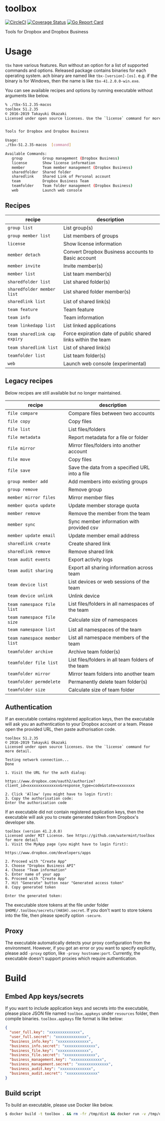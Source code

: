 # toolbox

[![CircleCI](https://circleci.com/gh/watermint/toolbox.svg?style=svg)](https://circleci.com/gh/watermint/toolbox)
[![Coverage Status](https://coveralls.io/repos/github/watermint/toolbox/badge.svg)](https://coveralls.io/github/watermint/toolbox)
[![Go Report Card](https://goreportcard.com/badge/github.com/watermint/toolbox)](https://goreportcard.com/report/github.com/watermint/toolbox)

Tools for Dropbox and Dropbox Business

# Usage

`tbx` have various features. Run without an option for a list of supported commands and options.
Released package contains binaries for each operating system.
 ach binary are named like `tbx-[version]-[os]`. e.g. if the binary is for Windows, then the name is like `tbx-41.2.0.0-win.exe`.

You can see available recipes and options by running executable without arguments like below.

```bash
% ./tbx-51.2.35-macos
toolbox 51.2.35
© 2016-2019 Takayuki Okazaki
Licensed under open source licenses. Use the `license` command for more detail.


Tools for Dropbox and Dropbox Business

Usage:
./tbx-51.2.35-macos  [command]

Available Commands:
   group         Group management (Dropbox Business)
   license       Show license information
   member        Team member management (Dropbox Business)
   sharedfolder  Shared folder
   sharedlink    Shared Link of Personal account
   team          Dropbox Business Team
   teamfolder    Team folder management (Dropbox Business)
   web           Launch web console
```

## Recipes

|recipe                       |description                                                  | 
|-----------------------------|-------------------------------------------------------------|
|`group list`                 |List group(s)                                                | 
|`group member list`          |List members of groups                                       | 
|`license`                    |Show license information                                     | 
|`member detach`              |Convert Dropbox Business accounts to Basic account           | 
|`member invite`              |Invite member(s)                                             | 
|`member list`                |List team member(s)                                          | 
|`sharedfolder list`          |List shared folder(s)                                        | 
|`sharedfolder member list`   |List shared folder member(s)                                 | 
|`sharedlink list`            |List of shared link(s)                                       | 
|`team feature`               |Team feature                                                 | 
|`team info`                  |Team information                                             | 
|`team linkedapp list`        |List linked applications                                     | 
|`team sharedlink cap expiry` |Force expiration date of public shared links within the team | 
|`team sharedlink list`       |List of shared link(s)                                       | 
|`teamfolder list`            |List team folder(s)                                          | 
|`web`                        |Launch web console (experimental)                            | 

## Legacy recipes

Below recipes are still available but no longer maintained.

| recipe                       | description                                        |
|------------------------------|----------------------------------------------------|
| `file compare`               | Compare files between two accounts                 |
| `file copy`                  | Copy files                                         |
| `file list`                  | List files/folders                                 |
| `file metadata`              | Report metadata for a file or folder               |
| `file mirror`                | Mirror files/folders into another account          |
| `file move`                  | Copy files                                         |
| `file save`                  | Save the data from a specified URL into a file     |
| `group member add`           | Add members into existing groups                   |
| `group remove`               | Remove group                                       |
| `member mirror files`        | Mirror member files                                |
| `member quota update`        | Update member storage quota                        |
| `member remove`              | Remove the member from the team                    |
| `member sync`                | Sync member information with provided csv          |
| `member update email`        | Update member email address                        |
| `sharedlink create`          | Create shared link                                 |
| `sharedlink remove`          | Remove shared link                                 |
| `team audit events`          | Export activity logs                               |
| `team audit sharing`         | Export all sharing information across team         |
| `team device list`           | List devices or web sessions of the team           |
| `team device unlink`         | Unlink device                                      |
| `team namespace file list`   | List files/folders in all namespaces of the team   |
| `team namespace file size`   | Calculate size of namespaces                       |
| `team namespace list`        | List all namespaces of the team                    |
| `team namespace member list` | List all namespace members of the team             |
| `teamfolder archive`         | Archive team folder(s)                             |
| `teamfolder file list`       | List files/folders in all team folders of the team |
| `teamfolder mirror`          | Mirror team folders into another team              |
| `teamfolder permdelete`      | Permanently delete team folder(s)                  |
| `teamfolder size`            | Calculate size of team folder                      |

## Authentication

If an executable contains registered application keys, then the executable will ask you an authentication to your Dropbox account or a team.
Please open the provided URL, then paste authorisation code.

```
toolbox 51.2.35
© 2016-2019 Takayuki Okazaki
Licensed under open source licenses. Use the `license` command for more detail.

Testing network connection...
Done

1. Visit the URL for the auth dialog:

https://www.dropbox.com/oauth2/authorize?client_id=xxxxxxxxxxxxxxx&response_type=code&state=xxxxxxxx

2. Click 'Allow' (you might have to login first):
3. Copy the authorisation code:
Enter the authorisation code
```

If an executable did not contain registered application keys, then the executable will ask you to create generated token from Dropbox's developer site.

```
toolbox (version 41.2.0.0)
Licensed under MIT License. See https://github.com/watermint/toolbox for more detail
1. Visit the MyApp page (you might have to login first):

https://www.dropbox.com/developers/apps

2. Proceed with "Create App"
3. Choose "Dropbox Business API"
4. Choose "Team information"
5. Enter name of your app
6. Proceed with "Create App"
7. Hit "Generate" button near "Generated access token"
8. Copy generated token

Enter the generated token:
```

The executable store tokens at the file under folder `$HOME/.toolbox/secrets/(HASH).secret`. If you don't want to store tokens into the file, then please specify option `-secure`.

## Proxy

The executable automatically detects your proxy configuration from the environment. However, if you got an error or you want to specify explicitly, please add `-proxy` option, like `-proxy hostname:port`.
Currently, the executable doesn't support proxies which require authentication.

# Build

## Embed App keys/secrets

If you want to include application keys and secrets into the executable, please place JSON file named `toolbox.appkeys` under `resources` folder, then compile binaries.
`toolbox.appkeys` file format is like below:

```JSON
{
  "user_full.key": "xxxxxxxxxxxxxx",
  "user_full.secret": "xxxxxxxxxxxxxx",
  "business_info.key": "xxxxxxxxxxxxxx",
  "business_info.secret": "xxxxxxxxxxxxxx",
  "business_file.key": "xxxxxxxxxxxxxx",
  "business_file.secret": "xxxxxxxxxxxxxx",
  "business_management.key": "xxxxxxxxxxxxxx",
  "business_management.secret": "xxxxxxxxxxxxxx",
  "business_audit.key": "xxxxxxxxxxxxxx",
  "business_audit.secret": "xxxxxxxxxxxxxx"
}
```


## Build script

To build an executable, please use Docker like below.

```bash
$ docker build -t toolbox . && rm -fr /tmp/dist && docker run -v /tmp/dist:/dist:rw --rm toolbox
```

